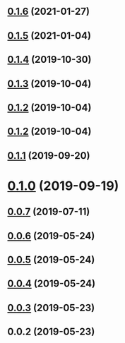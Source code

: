 ## [0.1.6](https://github.com/ecerroni/apollo-datasource-mongodb/compare/v0.1.5...v0.1.6) (2021-01-27)



## [0.1.5](https://github.com/ecerroni/apollo-datasource-mongodb/compare/v0.1.4...v0.1.5) (2021-01-04)



## [0.1.4](https://github.com/ecerroni/apollo-datasource-mongodb/compare/v0.1.3...v0.1.4) (2019-10-30)



## [0.1.3](https://github.com/ecerroni/apollo-datasource-mongodb/compare/v0.1.2...v0.1.3) (2019-10-04)



## [0.1.2](https://github.com/ecerroni/apollo-datasource-mongodb/compare/v0.1.1...v0.1.2) (2019-10-04)



## [0.1.2](https://github.com/ecerroni/apollo-datasource-mongodb/compare/v0.1.1...v0.1.2) (2019-10-04)



## [0.1.1](https://github.com/ecerroni/apollo-datasource-mongodb/compare/v0.1.0...v0.1.1) (2019-09-20)



# [0.1.0](https://github.com/ecerroni/apollo-datasource-mongodb/compare/v0.0.7...v0.1.0) (2019-09-19)



## [0.0.7](https://github.com/ecerroni/apollo-datasource-mongodb/compare/v0.0.6...v0.0.7) (2019-07-11)



## [0.0.6](https://github.com/ecerroni/apollo-datasource-mongodb/compare/v0.0.5...v0.0.6) (2019-05-24)



## [0.0.5](https://github.com/ecerroni/apollo-datasource-mongodb/compare/v0.0.4...v0.0.5) (2019-05-24)



## [0.0.4](https://github.com/ecerroni/apollo-datasource-mongodb/compare/v0.0.3...v0.0.4) (2019-05-24)



## [0.0.3](https://github.com/ecerroni/apollo-datasource-mongodb/compare/v0.0.2...v0.0.3) (2019-05-23)



## 0.0.2 (2019-05-23)




